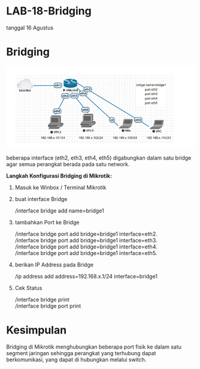 # LAB-18-Bridging
tanggal 16 Agustus 

# Bridging

![n](BRIGTP.PNG) 

beberapa interface (eth2, eth3, eth4, eth5) digabungkan dalam satu bridge 
agar semua perangkat berada pada satu network.


**Langkah Konfigurasi Bridging di Mikrotik:**

1. Masuk ke Winbox / Terminal Mikrotik
2. buat interface Bridge

    /interface bridge add name=bridge1

3. tambahkan Port ke Bridge
   
   /interface bridge port add bridge=bridge1 interface=eth2.   
   /interface bridge port add bridge=bridge1 interface=eth3.     
   /interface bridge port add bridge=bridge1 interface=eth4.     
   /interface bridge port add bridge=bridge1 interface=eth5.     
   
4. berikan IP Address pada Bridge

   /ip address add address=192.168.x.1/24 interface=bridge1

5. Cek Status

   /interface bridge print     
   /interface bridge port print
   

# Kesimpulan
Bridging di Mikrotik menghubungkan beberapa port fisik ke dalam satu segment 
jaringan sehingga perangkat yang terhubung dapat berkomunikasi,
yang dapat di hubungkan melalui switch.
